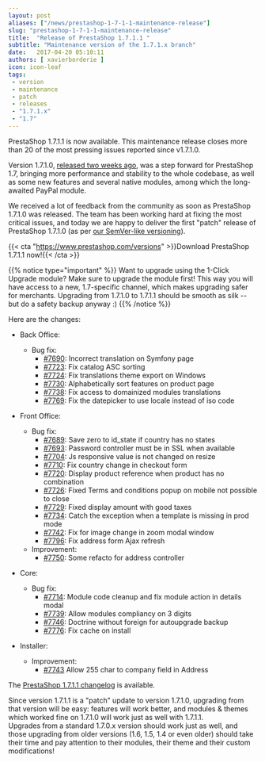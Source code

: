 ```yaml
---
layout: post
aliases: ["/news/prestashop-1-7-1-1-maintenance-release"]
slug: "prestashop-1-7-1-1-maintenance-release"
title:  "Release of PrestaShop 1.7.1.1 "
subtitle: "Maintenance version of the 1.7.1.x branch"
date:   2017-04-20 05:10:11
authors: [ xavierborderie ]
icon: icon-leaf
tags:
 - version
 - maintenance
 - patch
 - releases
 - "1.7.1.x"
 - "1.7"
---
```


PrestaShop 1.7.1.1 is now available. This maintenance release closes more than 20 of the most pressing issues reported since v1.7.1.0.

Version 1.7.1.0, [released two weeks ago](http://build.prestashop.com/news/prestashop-1-7-1-0-available/), was a step forward for PrestaShop 1.7, bringing more performance and stability to the whole codebase, as well as some new features and several native modules, among which the long-awaited PayPal module.

We received a lot of feedback from the community as soon as PrestaShop 1.7.1.0 was released. The team has been working hard at fixing the most critical issues, and today we are happy to deliver the first "patch" release of PrestaShop 1.7.1.0 (as per [our SemVer-like versioning](http://build.prestashop.com/news/a-more-semantic-versioning-scheme/)).

{{< cta "https://www.prestashop.com/versions" >}}Download PrestaShop 1.7.1.1 now!{{< /cta >}}

{{% notice type="important" %}}
Want to upgrade using the 1-Click Upgrade module? Make sure to upgrade the module first! This way you will have access to a new, 1.7-specific channel, which makes upgrading safer for merchants. Upgrading from 1.7.1.0 to 1.7.1.1 should be smooth as silk -- but do a safety backup anyway :)
{{% /notice %}}

Here are the changes:

- Back Office:
   - Bug fix:
     - [#7690](https://github.com/PrestaShop/PrestaShop/pull/7690): Incorrect translation on Symfony page
     - [#7723](https://github.com/PrestaShop/PrestaShop/pull/7723): Fix catalog ASC sorting
     - [#7724](https://github.com/PrestaShop/PrestaShop/pull/7724): Fix translations theme export on Windows
     - [#7730](https://github.com/PrestaShop/PrestaShop/pull/7730): Alphabetically sort features on product page
     - [#7738](https://github.com/PrestaShop/PrestaShop/pull/7738): Fix access to domainized modules translations
     - [#7769](https://github.com/PrestaShop/PrestaShop/pull/7769): Fix the datepicker to use locale instead of iso code

 - Front Office:
   - Bug fix:
     - [#7689](https://github.com/PrestaShop/PrestaShop/pull/7689): Save zero to id_state if country has no states
     - [#7693](https://github.com/PrestaShop/PrestaShop/pull/7693): Password controller must be in SSL when available
     - [#7704](https://github.com/PrestaShop/PrestaShop/pull/7704): Js responsive value is not changed on resize
     - [#7710](https://github.com/PrestaShop/PrestaShop/pull/7710): Fix country change in checkout form
     - [#7720](https://github.com/PrestaShop/PrestaShop/pull/7720): Display product reference when product has no combination
     - [#7726](https://github.com/PrestaShop/PrestaShop/pull/7726): Fixed Terms and conditions popup on mobile not possible to close
     - [#7729](https://github.com/PrestaShop/PrestaShop/pull/7729): Fixed display amount with good taxes
     - [#7734](https://github.com/PrestaShop/PrestaShop/pull/7734): Catch the exception when a template is missing in prod mode
     - [#7742](https://github.com/PrestaShop/PrestaShop/pull/7742): Fix for image change in zoom modal window
     - [#7796](https://github.com/PrestaShop/PrestaShop/pull/7796): Fix address form Ajax refresh     
   - Improvement:
     - [#7750](https://github.com/PrestaShop/PrestaShop/pull/7750): Some refacto for address controller

 - Core:
   - Bug fix:
     - [#7714](https://github.com/PrestaShop/PrestaShop/pull/7714): Module code cleanup and fix module action in details modal
     - [#7739](https://github.com/PrestaShop/PrestaShop/pull/7739): Allow modules compliancy on 3 digits
     - [#7746](https://github.com/PrestaShop/PrestaShop/pull/7746): Doctrine without foreign for autoupgrade backup
     - [#7776](https://github.com/PrestaShop/PrestaShop/pull/7776): Fix cache on install

 - Installer:
   - Improvement:
     - [#7743](https://github.com/PrestaShop/PrestaShop/pull/7743) Allow 255 char to company field in Address
     
The [PrestaShop 1.7.1.1 changelog](https://www.prestashop.com/en/developers-versions/changelog/1.7.1.1-stable) is available.

Since version 1.7.1.1 is a "patch" update to version 1.7.1.0, upgrading from that version will be easy: features will work better, and modules & themes which worked fine on 1.7.1.0 will work just as well with 1.7.1.1.<br/>
Upgrades from a standard 1.7.0.x version should work just as well, and those upgrading from older versions (1.6, 1.5, 1.4 or even older) should take their time and pay attention to their modules, their theme and their custom modifications!
